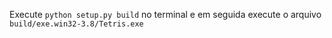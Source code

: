 Execute `python setup.py build` no terminal e em seguida execute o arquivo `build/exe.win32-3.8/Tetris.exe`